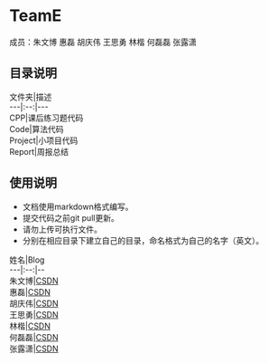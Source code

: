 # TeamE
成员：朱文博 惠磊 胡庆伟 王思勇 林楷 何磊磊 张露潇

## 目录说明
文件夹|描述  
---|:--:|---  
CPP|课后练习题代码  
Code|算法代码  
Project|小项目代码  
Report|周报总结  

## 使用说明
* 文档使用markdown格式编写。
* 提交代码之前git pull更新。
* 请勿上传可执行文件。
* 分别在相应目录下建立自己的目录，命名格式为自己的名字（英文）。

姓名|Blog  
---|:--:|--  
朱文博|[CSDN](https://blog.csdn.net/weixin_42250655)  
惠磊|[CSDN](https://me.csdn.net/qq_43701555)  
胡庆伟|[CSDN](https://blog.csdn.net/qq_43769572)  
王思勇|[CSDN](https://blog.csdn.net/Stuart0838)  
林楷|[CSDN](https://blog.csdn.net/qq_45858169)  
何磊磊|[CSDN](https://me.csdn.net/weixin_45868783)  
张露潇|[CSDN](https://me.csdn.net/m0_37264106)  
